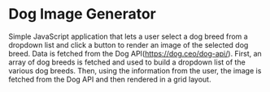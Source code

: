 # Dog Image Generator
Simple JavaScript application that lets a user select a dog breed from a dropdown list and click a button to render an image of the selected dog breed. Data is fetched from the Dog API(https://dog.ceo/dog-api/). First, an array of dog breeds is fetched and used to build a dropdown list of the various dog breeds. Then, using the information from the user, the image is fetched from the Dog API and then rendered in a grid layout.
